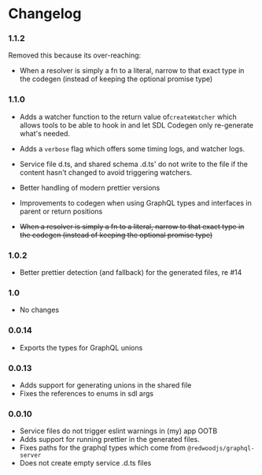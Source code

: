 # Changelog

### 1.1.2

Removed this because its over-reaching:

- When a resolver is simply a fn to a literal, narrow to that exact type in the codegen (instead of keeping the optional promise type)

### 1.1.0

- Adds a watcher function to the return value of`createWatcher` which allows tools to be able to hook in and let SDL Codegen only re-generate what's needed.

- Adds a `verbose` flag which offers some timing logs, and watcher logs.

- Service file d.ts, and shared schema .d.ts' do not write to the file if the content hasn't changed to avoid triggering watchers.

- Better handling of modern prettier versions

- Improvements to codegen when using GraphQL types and interfaces in parent or return positions

- ~~When a resolver is simply a fn to a literal, narrow to that exact type in the codegen (instead of keeping the optional promise type)~~

### 1.0.2

- Better prettier detection (and fallback) for the generated files, re #14

### 1.0

- No changes

### 0.0.14

- Exports the types for GraphQL unions

### 0.0.13

- Adds support for generating unions in the shared file
- Fixes the references to enums in sdl args

### 0.0.10

- Service files do not trigger eslint warnings in (my) app OOTB
- Adds support for running prettier in the generated files.
- Fixes paths for the graphql types which come from `@redwoodjs/graphql-server`
- Does not create empty service .d.ts files
